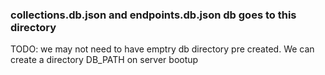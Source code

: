### collections.db.json and endpoints.db.json db goes to this directory

TODO: we may not need to have emptry db directory pre created.  We can create a directory DB_PATH on server bootup
